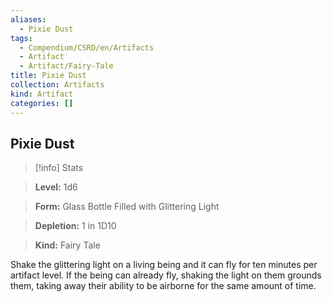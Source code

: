 ```yaml
---
aliases:
  - Pixie Dust
tags:
  - Compendium/CSRD/en/Artifacts
  - Artifact
  - Artifact/Fairy-Tale
title: Pixie Dust
collection: Artifacts
kind: Artifact
categories: []
---
```

## Pixie Dust    
>[!info] Stats    
> **Level:** 1d6    
> **Form:** Glass Bottle Filled with Glittering Light    
> **Depletion:** 1 in 1D10    
> **Kind:** Fairy Tale  
    
Shake the glittering light on a living being and it can fly for ten minutes per artifact level. If the being can already fly, shaking the light on them grounds them, taking away their ability to be airborne for the same amount of time.
